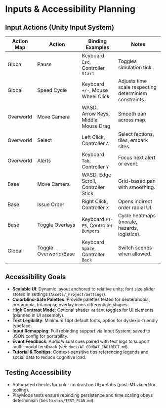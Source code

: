 # Inputs & Accessibility Planning

## Input Actions (Unity Input System)
| Action Map | Action | Binding Examples | Notes |
| --- | --- | --- | --- |
| Global | Pause | Keyboard `Esc`, Controller `Start` | Toggles simulation tick. |
| Global | Speed Cycle | Keyboard `+/-`, Mouse Wheel Click | Adjusts time scale respecting determinism constraints. |
| Overworld | Move Camera | WASD, Arrow Keys, Middle Mouse Drag | Smooth pan across map. |
| Overworld | Select | Left Click, Controller `A` | Select factions, tiles, embark sites. |
| Overworld | Alerts | Keyboard `Tab`, Controller `Y` | Focus next alert or event. |
| Base | Move Camera | WASD, Edge Scroll, Controller Stick | Grid-based pan with smoothing. |
| Base | Issue Order | Right Click, Controller `X` | Opens indirect order radial UI. |
| Base | Toggle Overlays | Keyboard `F1-F5`, Controller `Bumpers` | Cycle heatmaps (morale, hazards, logistics). |
| Global | Toggle Overworld/Base | Keyboard `Space`, Controller `Back` | Switch scenes when allowed. |

## Accessibility Goals
- **Scalable UI**: Dynamic layout anchored to relative units; font size slider stored in settings (`Assets/_Project/Settings`).
- **Colorblind-Safe Palettes**: Provide palettes tested for deuteranopia, protanopia, tritanopia; overlay icons differentiate shapes.
- **High Contrast Mode**: Optional shader variant toggles for UI elements (planned in UI assembly).
- **Text Legibility**: Minimum 14pt default fonts, option for dyslexic-friendly typeface.
- **Input Remapping**: Full rebinding support via Input System; saved to JSON config for portability.
- **Event Feedback**: Audio/visual cues paired with text logs to support multi-modal feedback (see `docs/AI_COMBAT_INDIRECT.md`).
- **Tutorial & Tooltips**: Context-sensitive tips referencing legends and social data to reduce cognitive load.

## Testing Accessibility
- Automated checks for color contrast on UI prefabs (post-M1 via editor tooling).
- PlayMode tests ensure rebinding persistence and time scaling obeys determinism (ties to `docs/TEST_PLAN.md`).
